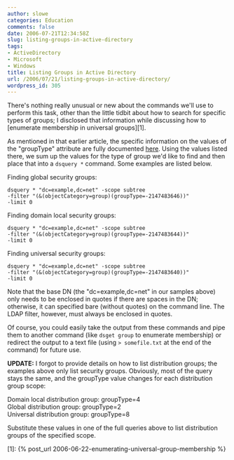 ```yaml
---
author: slowe
categories: Education
comments: false
date: 2006-07-21T12:34:58Z
slug: listing-groups-in-active-directory
tags:
- ActiveDirectory
- Microsoft
- Windows
title: Listing Groups in Active Directory
url: /2006/07/21/listing-groups-in-active-directory/
wordpress_id: 305
---
```


There's nothing really unusual or new about the commands we'll use to perform this task, other than the little tidbit about how to search for specific types of groups; I disclosed that information while discussing how to [enumerate membership in universal groups][1].

As mentioned in that earlier article, the specific information on the values of the "groupType" attribute are fully documented [here](http://www.microsoft.com/technet/scriptcenter/resources/qanda/aug05/hey0817.mspx). Using the values listed there, we sum up the values for the type of group we'd like to find and then place that into a `dsquery *` command. Some examples are listed below.

Finding global security groups:

    dsquery * "dc=example,dc=net" -scope subtree 
    -filter "(&(objectCategory=group)(groupType=-2147483646))" 
    -limit 0

Finding domain local security groups:

    dsquery * "dc=example,dc=net" -scope subtree 
    -filter "(&(objectCategory=group)(groupType=-2147483644))" 
    -limit 0

Finding universal security groups:

    dsquery * "dc=example,dc=net" -scope subtree 
    -filter "(&(objectCategory=group)(groupType=-2147483640))" 
    -limit 0

Note that the base DN (the "dc=example,dc=net" in our samples above) only needs to be enclosed in quotes if there are spaces in the DN; otherwise, it can specified bare (without quotes) on the command line. The LDAP filter, however, must always be enclosed in quotes.

Of course, you could easily take the output from these commands and pipe them to another command (like `dsget group` to enumerate membership) or redirect the output to a text file (using `> somefile.txt` at the end of the command) for future use.

**UPDATE:** I forgot to provide details on how to list distribution groups; the examples above only list security groups. Obviously, most of the query stays the same, and the groupType value changes for each distribution group scope:

Domain local distribution group: groupType=4  
Global distribution group: groupType=2  
Universal distribution group: groupType=8

Substitute these values in one of the full queries above to list distribution groups of the specified scope.

[1]: {% post_url 2006-06-22-enumerating-universal-group-membership %}
